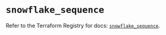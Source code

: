 # `snowflake_sequence`

Refer to the Terraform Registry for docs: [`snowflake_sequence`](https://registry.terraform.io/providers/snowflake-labs/snowflake/0.93.0/docs/resources/sequence).

